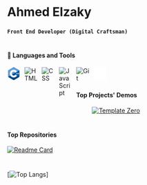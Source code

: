 # Ahmed Elzaky
**`Front End Developer (Digital Craftsman)`**

# 
#### 🧰 Languages and Tools
<img align="left" alt="C++" width="30px" style="padding-right:10px;" src="imgs/c++.png" />
<img align="left" alt="HTML" width="30px" style="padding-right:10px;" src="https://cdn.jsdelivr.net/gh/devicons/devicon/icons/html5/html5-plain.svg" />
<img align="left" alt="CSS" width="30px" style="padding-right:10px;" src="https://cdn.jsdelivr.net/gh/devicons/devicon/icons/css3/css3-plain.svg" />
<img align="left" alt="JavaScript" width="30px" style="padding-right:10px;" src="https://cdn.jsdelivr.net/gh/devicons/devicon/icons/javascript/javascript-plain.svg" />
<img align="left" alt="Git" width="30px" style="padding-right:10px;" src="https://cdn.jsdelivr.net/gh/devicons/devicon/icons/git/git-original.svg" />
<img align="left" alt="GitHub" width="30px" style="padding-right:10px;" src="imgs/github1.png" />
<br />

# 
#### Top Projects' Demos
<p align="center"><a href="imgs/template-zero.png"><img width="50%" alt="Template Zero" src="./assets/gh-readme-header.png" /></a></p>

# 
#### Top Repositories
[![Readme Card](https://github-readme-stats.vercel.app/api/pin/?username=Ahmed-Elzaky&repo=Template-Zero)](https://ahmed-elzaky.github.io/Template-Zero/)

# 
[![Top Langs](https://github-readme-stats.vercel.app/api/top-langs/?username=Ahmed-Elzaky&layout=compact)]
